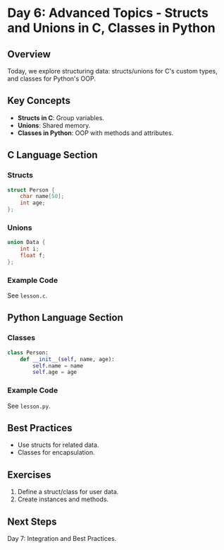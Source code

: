 # Day 6: Advanced Topics - Structs and Unions in C, Classes in Python

## Overview
Today, we explore structuring data: structs/unions for C's custom types, and classes for Python's OOP.

## Key Concepts
- **Structs in C**: Group variables.
- **Unions**: Shared memory.
- **Classes in Python**: OOP with methods and attributes.

## C Language Section

### Structs
```c
struct Person {
    char name[50];
    int age;
};
```

### Unions
```c
union Data {
    int i;
    float f;
};
```

### Example Code
See `lesson.c`.

## Python Language Section

### Classes
```python
class Person:
    def __init__(self, name, age):
        self.name = name
        self.age = age
```

### Example Code
See `lesson.py`.

## Best Practices
- Use structs for related data.
- Classes for encapsulation.

## Exercises
1. Define a struct/class for user data.
2. Create instances and methods.

## Next Steps
Day 7: Integration and Best Practices.
